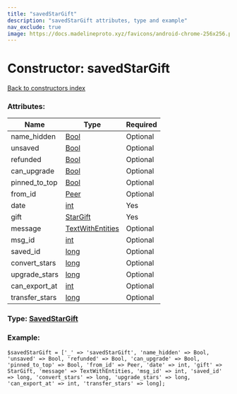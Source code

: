 ```yaml
---
title: "savedStarGift"
description: "savedStarGift attributes, type and example"
nav_exclude: true
image: https://docs.madelineproto.xyz/favicons/android-chrome-256x256.png
---
```

# Constructor: savedStarGift  
[Back to constructors index](/API_docs/constructors/index.html)



### Attributes:

| Name     |    Type       | Required |
|----------|---------------|----------|
|name\_hidden|[Bool](/API_docs/types/Bool.html) | Optional|
|unsaved|[Bool](/API_docs/types/Bool.html) | Optional|
|refunded|[Bool](/API_docs/types/Bool.html) | Optional|
|can\_upgrade|[Bool](/API_docs/types/Bool.html) | Optional|
|pinned\_to\_top|[Bool](/API_docs/types/Bool.html) | Optional|
|from\_id|[Peer](/API_docs/types/Peer.html) | Optional|
|date|[int](/API_docs/types/int.html) | Yes|
|gift|[StarGift](/API_docs/types/StarGift.html) | Yes|
|message|[TextWithEntities](/API_docs/types/TextWithEntities.html) | Optional|
|msg\_id|[int](/API_docs/types/int.html) | Optional|
|saved\_id|[long](/API_docs/types/long.html) | Optional|
|convert\_stars|[long](/API_docs/types/long.html) | Optional|
|upgrade\_stars|[long](/API_docs/types/long.html) | Optional|
|can\_export\_at|[int](/API_docs/types/int.html) | Optional|
|transfer\_stars|[long](/API_docs/types/long.html) | Optional|



### Type: [SavedStarGift](/API_docs/types/SavedStarGift.html)


### Example:

```
$savedStarGift = ['_' => 'savedStarGift', 'name_hidden' => Bool, 'unsaved' => Bool, 'refunded' => Bool, 'can_upgrade' => Bool, 'pinned_to_top' => Bool, 'from_id' => Peer, 'date' => int, 'gift' => StarGift, 'message' => TextWithEntities, 'msg_id' => int, 'saved_id' => long, 'convert_stars' => long, 'upgrade_stars' => long, 'can_export_at' => int, 'transfer_stars' => long];
```  
